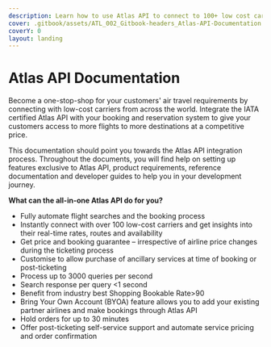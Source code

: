 ```yaml
---
description: Learn how to use Atlas API to connect to 100+ low cost carriers
cover: .gitbook/assets/ATL_002_Gitbook-headers_Atlas-API-Documentation.png
coverY: 0
layout: landing
---
```


# Atlas API Documentation

Become a one-stop-shop for your customers' air travel requirements by connecting with low-cost carriers from across the world. Integrate the IATA certified Atlas API with your booking and reservation system to give your customers access to more flights to more destinations at a competitive price. &#x20;

This documentation should point you towards the Atlas API integration process. Throughout the documents, you will find help on setting up features exclusive to Atlas API, product requirements, reference documentation and developer guides to help you in your development journey. &#x20;

**What can the all-in-one Atlas API do for you?**&#x20;

* Fully automate flight searches and the booking process&#x20;
* Instantly connect with over 100 low-cost carriers and get insights into their real-time rates, routes and availability&#x20;
* Get price and booking guarantee – irrespective of airline price changes during the ticketing process&#x20;
* Customise to allow purchase of ancillary services at time of booking or post-ticketing&#x20;
* Process up to 3000 queries per second&#x20;
* Search response per query <1 second&#x20;
* Benefit from industry best Shopping Bookable Rate>90&#x20;
* Bring Your Own Account (BYOA) feature allows you to add your existing partner airlines and make bookings through Atlas API&#x20;
* Hold orders for up to 30 minutes&#x20;
* Offer post-ticketing self-service support and automate service pricing and order confirmation&#x20;
